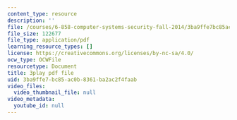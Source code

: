 ```yaml
---
content_type: resource
description: ''
file: /courses/6-858-computer-systems-security-fall-2014/3ba9ffe7bc85ac0b8361ba2ac2f4faab_I0Psvvky-44.pdf
file_size: 122677
file_type: application/pdf
learning_resource_types: []
license: https://creativecommons.org/licenses/by-nc-sa/4.0/
ocw_type: OCWFile
resourcetype: Document
title: 3play pdf file
uid: 3ba9ffe7-bc85-ac0b-8361-ba2ac2f4faab
video_files:
  video_thumbnail_file: null
video_metadata:
  youtube_id: null
---
```


